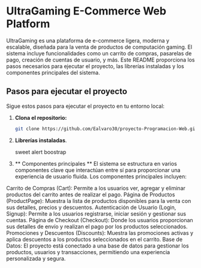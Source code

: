 # UltraGaming E-Commerce Web Platform

UltraGaming es una plataforma de e-commerce ligera, moderna y escalable, diseñada para la venta de productos de computación gaming. El sistema incluye funcionalidades como un carrito de compras, pasarelas de pago, creación de cuentas de usuario, y más. Este README proporciona los pasos necesarios para ejecutar el proyecto, las librerías instaladas y los componentes principales del sistema.

## Pasos para ejecutar el proyecto

Sigue estos pasos para ejecutar el proyecto en tu entorno local:

1. **Clona el repositorio:**

   ```bash
   git clone https://github.com/Ealvaro30/proyecto-Programacion-Web.git

2. **Librerías instaladas**.

   sweet alert
   boostrap


 4. ** Componentes principales **
El sistema se estructura en varios componentes clave que interactúan entre sí para proporcionar una experiencia de usuario fluida. Los componentes principales incluyen:

Carrito de Compras (Cart): Permite a los usuarios ver, agregar y eliminar productos del carrito antes de realizar el pago.
Página de Productos (ProductPage): Muestra la lista de productos disponibles para la venta con sus detalles, precios y descuentos.
Autenticación de Usuario (Login, Signup): Permite a los usuarios registrarse, iniciar sesión y gestionar sus cuentas.
Página de Checkout (Checkout): Donde los usuarios proporcionan sus detalles de envío y realizan el pago por los productos seleccionados.
Promociones y Descuentos (Discounts): Muestra las promociones activas y aplica descuentos a los productos seleccionados en el carrito.
Base de Datos: El proyecto está conectado a una base de datos para gestionar los productos, usuarios y transacciones, permitiendo una experiencia personalizada y segura.

